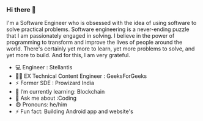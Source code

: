 ### Hi there 👋 

I'm a Software Engineer who is obsessed with the idea of using software to solve practical problems. Software engineering is a never-ending puzzle that I am passionately engaged in solving. I believe in the power of programming to transform and improve the lives of people around the world. There's certainly yet more to learn, yet more problems to solve, and yet more to build. And for this, I am very grateful.



- 💻 Engineer : Stellantis
- 👨‍💻 EX Technical Content Engineer : GeeksForGeeks 
- ⚡ Former SDE : Prowizard India
- 🌱 I’m currently learning: Blockchain
- 💬 Ask me about :Coding
- 😄 Pronouns: he/him
- ⚡ Fun fact: Building Android app and website's 





 
